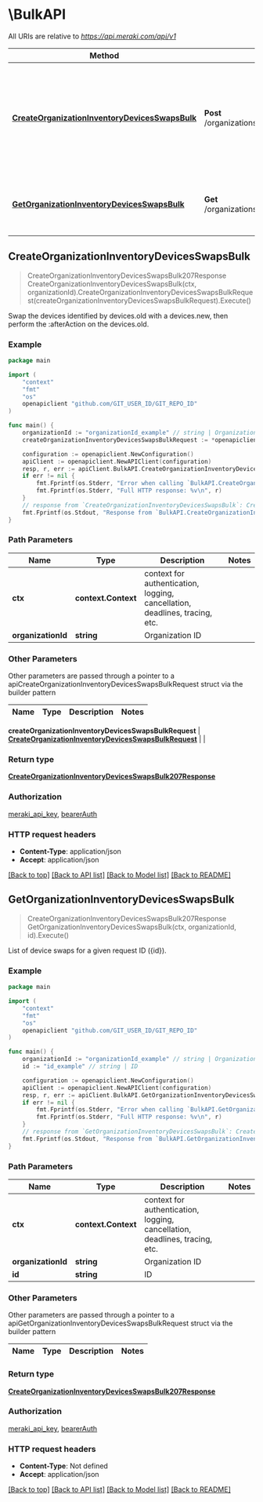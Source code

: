 # \BulkAPI

All URIs are relative to *https://api.meraki.com/api/v1*

Method | HTTP request | Description
------------- | ------------- | -------------
[**CreateOrganizationInventoryDevicesSwapsBulk**](BulkAPI.md#CreateOrganizationInventoryDevicesSwapsBulk) | **Post** /organizations/{organizationId}/inventory/devices/swaps/bulk | Swap the devices identified by devices.old with a devices.new, then perform the :afterAction on the devices.old.
[**GetOrganizationInventoryDevicesSwapsBulk**](BulkAPI.md#GetOrganizationInventoryDevicesSwapsBulk) | **Get** /organizations/{organizationId}/inventory/devices/swaps/bulk/{id} | List of device swaps for a given request ID ({id}).



## CreateOrganizationInventoryDevicesSwapsBulk

> CreateOrganizationInventoryDevicesSwapsBulk207Response CreateOrganizationInventoryDevicesSwapsBulk(ctx, organizationId).CreateOrganizationInventoryDevicesSwapsBulkRequest(createOrganizationInventoryDevicesSwapsBulkRequest).Execute()

Swap the devices identified by devices.old with a devices.new, then perform the :afterAction on the devices.old.



### Example

```go
package main

import (
	"context"
	"fmt"
	"os"
	openapiclient "github.com/GIT_USER_ID/GIT_REPO_ID"
)

func main() {
	organizationId := "organizationId_example" // string | Organization ID
	createOrganizationInventoryDevicesSwapsBulkRequest := *openapiclient.NewCreateOrganizationInventoryDevicesSwapsBulkRequest([]openapiclient.CreateOrganizationInventoryDevicesSwapsBulkRequestSwapsInner{*openapiclient.NewCreateOrganizationInventoryDevicesSwapsBulkRequestSwapsInner(*openapiclient.NewCreateOrganizationInventoryDevicesSwapsBulkRequestSwapsInnerDevices("Old_example", "New_example"), "AfterAction_example")}) // CreateOrganizationInventoryDevicesSwapsBulkRequest | 

	configuration := openapiclient.NewConfiguration()
	apiClient := openapiclient.NewAPIClient(configuration)
	resp, r, err := apiClient.BulkAPI.CreateOrganizationInventoryDevicesSwapsBulk(context.Background(), organizationId).CreateOrganizationInventoryDevicesSwapsBulkRequest(createOrganizationInventoryDevicesSwapsBulkRequest).Execute()
	if err != nil {
		fmt.Fprintf(os.Stderr, "Error when calling `BulkAPI.CreateOrganizationInventoryDevicesSwapsBulk``: %v\n", err)
		fmt.Fprintf(os.Stderr, "Full HTTP response: %v\n", r)
	}
	// response from `CreateOrganizationInventoryDevicesSwapsBulk`: CreateOrganizationInventoryDevicesSwapsBulk207Response
	fmt.Fprintf(os.Stdout, "Response from `BulkAPI.CreateOrganizationInventoryDevicesSwapsBulk`: %v\n", resp)
}
```

### Path Parameters


Name | Type | Description  | Notes
------------- | ------------- | ------------- | -------------
**ctx** | **context.Context** | context for authentication, logging, cancellation, deadlines, tracing, etc.
**organizationId** | **string** | Organization ID | 

### Other Parameters

Other parameters are passed through a pointer to a apiCreateOrganizationInventoryDevicesSwapsBulkRequest struct via the builder pattern


Name | Type | Description  | Notes
------------- | ------------- | ------------- | -------------

 **createOrganizationInventoryDevicesSwapsBulkRequest** | [**CreateOrganizationInventoryDevicesSwapsBulkRequest**](CreateOrganizationInventoryDevicesSwapsBulkRequest.md) |  | 

### Return type

[**CreateOrganizationInventoryDevicesSwapsBulk207Response**](CreateOrganizationInventoryDevicesSwapsBulk207Response.md)

### Authorization

[meraki_api_key](../README.md#meraki_api_key), [bearerAuth](../README.md#bearerAuth)

### HTTP request headers

- **Content-Type**: application/json
- **Accept**: application/json

[[Back to top]](#) [[Back to API list]](../README.md#documentation-for-api-endpoints)
[[Back to Model list]](../README.md#documentation-for-models)
[[Back to README]](../README.md)


## GetOrganizationInventoryDevicesSwapsBulk

> CreateOrganizationInventoryDevicesSwapsBulk207Response GetOrganizationInventoryDevicesSwapsBulk(ctx, organizationId, id).Execute()

List of device swaps for a given request ID ({id}).



### Example

```go
package main

import (
	"context"
	"fmt"
	"os"
	openapiclient "github.com/GIT_USER_ID/GIT_REPO_ID"
)

func main() {
	organizationId := "organizationId_example" // string | Organization ID
	id := "id_example" // string | ID

	configuration := openapiclient.NewConfiguration()
	apiClient := openapiclient.NewAPIClient(configuration)
	resp, r, err := apiClient.BulkAPI.GetOrganizationInventoryDevicesSwapsBulk(context.Background(), organizationId, id).Execute()
	if err != nil {
		fmt.Fprintf(os.Stderr, "Error when calling `BulkAPI.GetOrganizationInventoryDevicesSwapsBulk``: %v\n", err)
		fmt.Fprintf(os.Stderr, "Full HTTP response: %v\n", r)
	}
	// response from `GetOrganizationInventoryDevicesSwapsBulk`: CreateOrganizationInventoryDevicesSwapsBulk207Response
	fmt.Fprintf(os.Stdout, "Response from `BulkAPI.GetOrganizationInventoryDevicesSwapsBulk`: %v\n", resp)
}
```

### Path Parameters


Name | Type | Description  | Notes
------------- | ------------- | ------------- | -------------
**ctx** | **context.Context** | context for authentication, logging, cancellation, deadlines, tracing, etc.
**organizationId** | **string** | Organization ID | 
**id** | **string** | ID | 

### Other Parameters

Other parameters are passed through a pointer to a apiGetOrganizationInventoryDevicesSwapsBulkRequest struct via the builder pattern


Name | Type | Description  | Notes
------------- | ------------- | ------------- | -------------



### Return type

[**CreateOrganizationInventoryDevicesSwapsBulk207Response**](CreateOrganizationInventoryDevicesSwapsBulk207Response.md)

### Authorization

[meraki_api_key](../README.md#meraki_api_key), [bearerAuth](../README.md#bearerAuth)

### HTTP request headers

- **Content-Type**: Not defined
- **Accept**: application/json

[[Back to top]](#) [[Back to API list]](../README.md#documentation-for-api-endpoints)
[[Back to Model list]](../README.md#documentation-for-models)
[[Back to README]](../README.md)

